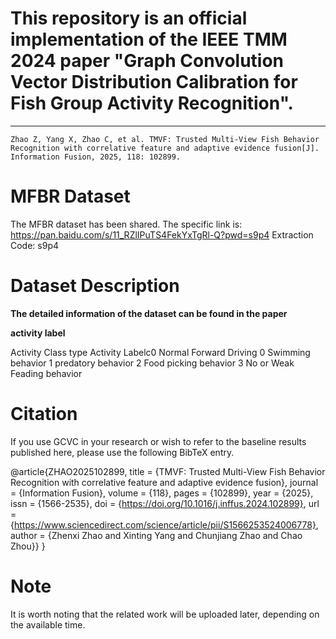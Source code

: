 
# This repository is an official implementation of the IEEE TMM 2024 paper "Graph Convolution Vector Distribution Calibration for Fish Group Activity Recognition".
---

    Zhao Z, Yang X, Zhao C, et al. TMVF: Trusted Multi-View Fish Behavior Recognition with correlative feature and adaptive evidence fusion[J]. Information Fusion, 2025, 118: 102899.

# MFBR Dataset 
The MFBR dataset has been shared. The specific link is:
https://pan.baidu.com/s/11_RZlIPuTS4FekYxTgRl-Q?pwd=s9p4 
Extraction Code: s9p4

# Dataset Description



**The detailed information of the dataset can be found in the paper**

**activity label**

Activity Class type	Activity Labelc0	Normal Forward Driving
   0   Swimming behavior
   1	  predatory behavior
   2	  Food picking behavior
   3	  No or Weak Feading behavior



# Citation

If you use GCVC in your research or wish to refer to the baseline results published here, please use the following BibTeX entry.

   @article{ZHAO2025102899,
   title = {TMVF: Trusted Multi-View Fish Behavior Recognition with correlative feature and adaptive evidence fusion},
   journal = {Information Fusion},
   volume = {118},
   pages = {102899},
   year = {2025},
   issn = {1566-2535},
   doi = {https://doi.org/10.1016/j.inffus.2024.102899},
   url = {https://www.sciencedirect.com/science/article/pii/S1566253524006778},
   author = {Zhenxi Zhao and Xinting Yang and Chunjiang Zhao and Chao Zhou}}
   }

# Note
  It is worth noting that the related work will be uploaded later, depending on the available time.


